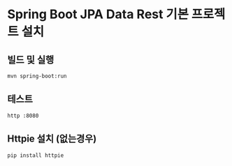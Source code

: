
# Spring Boot JPA Data Rest 기본 프로젝트 설치

## 빌드 및 실행
```
mvn spring-boot:run
```

## 테스트 
```
http :8080
```

## Httpie 설치 (없는경우)
```
pip install httpie
```